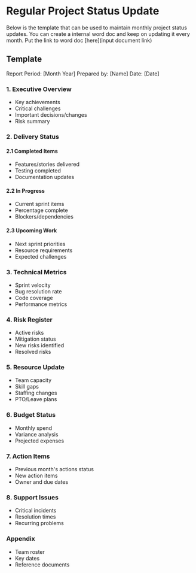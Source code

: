 # Regular Project Status Update
Below is the template that can be used to maintain monthly project status updates. You can create a internal word doc and keep on updating it every month. Put the link to word doc [here](input document link)


## Template
Report Period: [Month Year]
Prepared by: [Name]
Date: [Date]

### 1. Executive Overview
- Key achievements
- Critical challenges
- Important decisions/changes
- Risk summary

### 2. Delivery Status
#### 2.1 Completed Items
- Features/stories delivered
- Testing completed
- Documentation updates

#### 2.2 In Progress
- Current sprint items
- Percentage complete
- Blockers/dependencies

#### 2.3 Upcoming Work
- Next sprint priorities
- Resource requirements
- Expected challenges

### 3. Technical Metrics
- Sprint velocity
- Bug resolution rate
- Code coverage
- Performance metrics

### 4. Risk Register
- Active risks
- Mitigation status
- New risks identified
- Resolved risks

### 5. Resource Update
- Team capacity
- Skill gaps
- Staffing changes
- PTO/Leave plans

### 6. Budget Status
- Monthly spend
- Variance analysis
- Projected expenses

### 7. Action Items
- Previous month's actions status
- New action items
- Owner and due dates

### 8. Support Issues
- Critical incidents
- Resolution times
- Recurring problems

### Appendix
- Team roster
- Key dates
- Reference documents